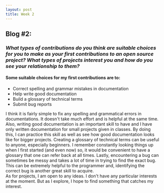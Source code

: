 ```yaml
---
layout: post
title: Week 2
---
```

## **Blog #2:**    

### **_What types of contributions do you think are suitable choices for you to make as your first contributions to an open source project? What types of projects interest you and how do you see your relationship to them?_**  

#### Some suitable choices for my first contributions are to:
* Correct spelling and grammar mistakes in documentation
* Help write good documentation
* Build a glossary of technical terms
* Submit bug reports

I think it is fairly simple to fix any spelling and grammatical errors in documentations. It doesn't take much effort and is helpful at the same time. Also, writing good documentation is an important skill to have and I have only written documentation for small projects given in classes. By doing this, I can practice this skill as well as see how good documentation looks like for bigger projects. Creating a glossary of technical terms can be useful to anyone, especially beginners. I remember constantly looking things up when I first started (and even now) so, it would be convenient to have a glossary that one can refer back at all times. Lastly, encountering a bug can sometimes be messy and takes a lot of time in trying to find the exact bug. This can be extremely helpful to the programmer and, identifying the correct bug is another great skill to acquire.  
As for projects, I am open to any ideas. I don't have any particular interests at the moment. But as I explore, I hope to find something that catches my interest. 
